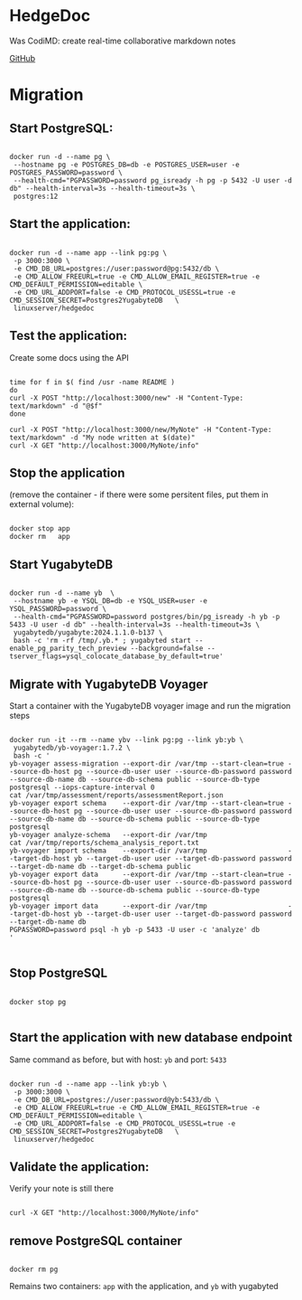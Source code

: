 # HedgeDoc

Was CodiMD: create real-time collaborative markdown notes


[GitHub](https://github.com/hedgedoc/hedgedoc)

# Migration

## Start PostgreSQL:
```

docker run -d --name pg \
 --hostname pg -e POSTGRES_DB=db -e POSTGRES_USER=user -e POSTGRES_PASSWORD=password \
 --health-cmd="PGPASSWORD=password pg_isready -h pg -p 5432 -U user -d db" --health-interval=3s --health-timeout=3s \
 postgres:12

```

## Start the application:
```

docker run -d --name app --link pg:pg \
 -p 3000:3000 \
 -e CMD_DB_URL=postgres://user:password@pg:5432/db \
 -e CMD_ALLOW_FREEURL=true -e CMD_ALLOW_EMAIL_REGISTER=true -e CMD_DEFAULT_PERMISSION=editable \
 -e CMD_URL_ADDPORT=false -e CMD_PROTOCOL_USESSL=true -e CMD_SESSION_SECRET=Postgres2YugabyteDB   \
 linuxserver/hedgedoc

```

## Test the application:

Create some docs using the API
```

time for f in $( find /usr -name README )
do
curl -X POST "http://localhost:3000/new" -H "Content-Type: text/markdown" -d "@$f"
done

curl -X POST "http://localhost:3000/new/MyNote" -H "Content-Type: text/markdown" -d "My node written at $(date)"
curl -X GET "http://localhost:3000/MyNote/info"

```

## Stop the application
(remove the container - if there were some persitent files, put them in external volume):
```

docker stop app
docker rm   app

```

## Start YugabyteDB

```

docker run -d --name yb  \
 --hostname yb -e YSQL_DB=db -e YSQL_USER=user -e YSQL_PASSWORD=password \
 --health-cmd="PGPASSWORD=password postgres/bin/pg_isready -h yb -p 5433 -U user -d db" --health-interval=3s --health-timeout=3s \
 yugabytedb/yugabyte:2024.1.1.0-b137 \
 bash -c 'rm -rf /tmp/.yb.* ; yugabyted start --enable_pg_parity_tech_preview --background=false --tserver_flags=ysql_colocate_database_by_default=true'

```

## Migrate with YugabyteDB Voyager
Start a container with the YugabyteDB voyager image and run the migration steps

```

docker run -it --rm --name ybv --link pg:pg --link yb:yb \
 yugabytedb/yb-voyager:1.7.2 \
 bash -c '
yb-voyager assess-migration --export-dir /var/tmp --start-clean=true --source-db-host pg --source-db-user user --source-db-password password --source-db-name db --source-db-schema public --source-db-type postgresql --iops-capture-interval 0
cat /var/tmp/assessment/reports/assessmentReport.json
yb-voyager export schema    --export-dir /var/tmp --start-clean=true --source-db-host pg --source-db-user user --source-db-password password --source-db-name db --source-db-schema public --source-db-type postgresql
yb-voyager analyze-schema   --export-dir /var/tmp
cat /var/tmp/reports/schema_analysis_report.txt
yb-voyager import schema    --export-dir /var/tmp                    --target-db-host yb --target-db-user user --target-db-password password --target-db-name db --target-db-schema public
yb-voyager export data      --export-dir /var/tmp --start-clean=true --source-db-host pg --source-db-user user --source-db-password password --source-db-name db --source-db-schema public --source-db-type postgresql
yb-voyager import data      --export-dir /var/tmp                    --target-db-host yb --target-db-user user --target-db-password password --target-db-name db
PGPASSWORD=password psql -h yb -p 5433 -U user -c 'analyze' db
'
 
```

## Stop PostgreSQL

```

docker stop pg


```

## Start the application with new database endpoint
Same command as before, but with host: `yb` and port: `5433`

```

docker run -d --name app --link yb:yb \
 -p 3000:3000 \
 -e CMD_DB_URL=postgres://user:password@yb:5433/db \
 -e CMD_ALLOW_FREEURL=true -e CMD_ALLOW_EMAIL_REGISTER=true -e CMD_DEFAULT_PERMISSION=editable \
 -e CMD_URL_ADDPORT=false -e CMD_PROTOCOL_USESSL=true -e CMD_SESSION_SECRET=Postgres2YugabyteDB   \
 linuxserver/hedgedoc

```

## Validate the application:

Verify your note is still there
```

curl -X GET "http://localhost:3000/MyNote/info"

```

## remove PostgreSQL container
```

docker rm pg

```

Remains two containers: `app` with the application, and `yb` with yugabyted


